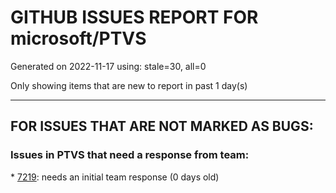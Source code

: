 
# GITHUB ISSUES REPORT FOR microsoft/PTVS


Generated on 2022-11-17 using: stale=30, all=0


Only showing items that are new to report in past 1 day(s)


---

## FOR ISSUES THAT ARE NOT MARKED AS BUGS:


### Issues in PTVS that need a response from team:


\* [7219](https://github.com/microsoft/PTVS/issues/7219 "No output with using ipython interactive window"): needs an initial team response (0 days old)
